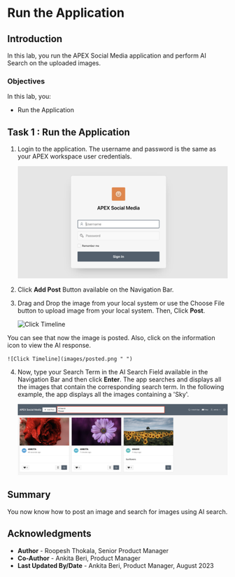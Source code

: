 # Run the Application

## Introduction

In this lab, you run the APEX Social Media application and perform AI Search on the uploaded images.

### Objectives
In this lab, you:

- Run the Application

## Task 1 : Run the Application

1. Login to the application. The username and password is the same as your APEX workspace user credentials.

    ![Click Timeline](images/social-media-login.png " ")

2. Click **Add Post** Button available on the Navigation Bar.

3. Drag and Drop the image from your local system or use the Choose File button to upload image from your local system. Then, Click **Post**.

    ![Click Timeline](images/add-post.png " ")

 You can see that now the image is posted. Also, click on the information icon to view the AI response.    

    ![Click Timeline](images/posted.png " ")

4. Now, type your Search Term in the AI Search Field available in the Navigation Bar and then click **Enter**. The app searches and displays all the images that contain the corresponding search term. In the following example, the app displays all the images containing a 'Sky'.

    ![Click Timeline](images/search-result.png " ")

## Summary
You now know how to post an image and search for images using AI search.

## Acknowledgments
- **Author** - Roopesh Thokala, Senior Product Manager
- **Co-Author** - Ankita Beri, Product Manager
- **Last Updated By/Date** - Ankita Beri, Product Manager, August 2023

